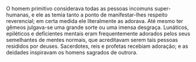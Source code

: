 ﻿O homem primitivo considerava todas as pessoas incomuns super-humanas, e ele as temia tanto a ponto de manifestar-lhes respeito reverencial; em certa medida ele literalmente  as adorava. Até mesmo ter gêmeos julgava-se   uma grande sorte ou uma imensa desgraça.  Lunáticos, epiléticos e deficientes mentais eram frequentemente adorados pelos seus semelhantes de mentes normais, que acreditavam serem tais pessoas resididos por deuses. Sacerdotes, reis e profetas recebiam adoração; e as deidades inspiravam os homens sagrados de outrora.